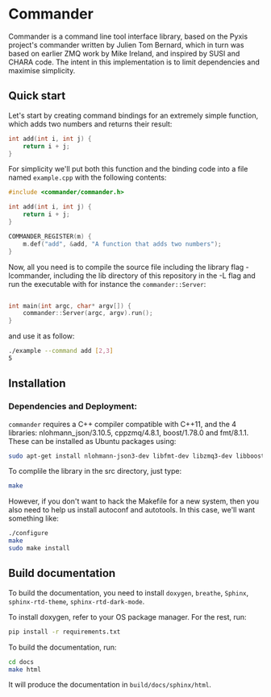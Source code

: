 # Commander

Commander is a command line tool interface library, based on the Pyxis project's
commander written by Julien Tom Bernard, which in turn was based on earlier ZMQ
work by Mike Ireland, and inspired by SUSI and CHARA code. The intent in this implementation
is to limit dependencies and maximise simplicity. 

## Quick start

Let's start by creating command bindings for an extremely simple function, which
adds two numbers and returns their result:

```c++
int add(int i, int j) {
    return i + j;
}
```

For simplicity we'll put both this function and the binding code into
a file named `example.cpp` with the following contents:

```cpp
#include <commander/commander.h>

int add(int i, int j) {
    return i + j;
}

COMMANDER_REGISTER(m) {
    m.def("add", &add, "A function that adds two numbers");
}
```

Now, all you need is to compile the source file including the library flag -lcommander, including
the lib directory of this repository in the -L flag and run the executable with for instance the
`commander::Server`:

```cpp

int main(int argc, char* argv[]) {
    commander::Server(argc, argv).run();
}
```

and use it as follow:

```bash
./example --command add [2,3]
5
```

## Installation

### Dependencies and Deployment:

`commander` requires a C++ compiler compatible with C++11, and the 4 libraries: nlohmann_json/3.10.5, 
cppzmq/4.8.1, boost/1.78.0 and fmt/8.1.1. These can be installed as Ubuntu packages using:

```bash
sudo apt-get install nlohmann-json3-dev libfmt-dev libzmq3-dev libboost-all-dev
``` 

To complile the library in the src directory, just type:

```bash
make
```

However, if you don't want to hack the Makefile for a new system, then you also need 
to help us install autoconf and autotools. In this case, we'll want something like:

```bash
./configure
make
sudo make install
```

## Build documentation

To build the documentation, you need to install `doxygen`, `breathe`, `Sphinx`, `sphinx-rtd-theme`, `sphinx-rtd-dark-mode`.

To install doxygen, refer to your OS package manager. For the rest, run:

```bash
pip install -r requirements.txt
```

To build the documentation, run:

```bash
cd docs
make html
```

It will produce the documentation in `build/docs/sphinx/html`.
